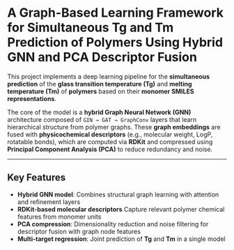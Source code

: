 # A Graph-Based Learning Framework for Simultaneous Tg and Tm Prediction of Polymers Using Hybrid GNN and PCA Descriptor Fusion

This project implements a deep learning pipeline for the **simultaneous prediction** of the **glass transition temperature (Tg)** and **melting temperature (Tm)** of **polymers** based on their **monomer SMILES representations**.

The core of the model is a **hybrid Graph Neural Network (GNN)** architecture composed of `GIN → GAT → GraphConv` layers that learn hierarchical structure from polymer graphs. These **graph embeddings** are fused with **physicochemical descriptors** (e.g., molecular weight, LogP, rotatable bonds), which are computed via **RDKit** and compressed using **Principal Component Analysis (PCA)** to reduce redundancy and noise.

---

## Key Features

- **Hybrid GNN model**: Combines structural graph learning with attention and refinement layers
- **RDKit-based molecular descriptors** Capture relevant polymer chemical features from monomer units
- **PCA compression**: Dimensionality reduction and noise filtering for descriptor fusion with graph node features
- **Multi-target regression**: Joint prediction of **Tg** and **Tm** in a single model

